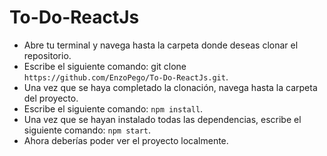 # To-Do-ReactJs

- Abre tu terminal y navega hasta la carpeta donde deseas clonar el repositorio.
- Escribe el siguiente comando:  git clone `https://github.com/EnzoPego/To-Do-ReactJs.git`.
- Una vez que se haya completado la clonación, navega hasta la carpeta del proyecto.
- Escribe el siguiente comando: `npm install`.
- Una vez que se hayan instalado todas las dependencias, escribe el siguiente comando: `npm start`.
- Ahora deberías poder ver el proyecto localmente.
